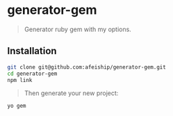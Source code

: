 # generator-gem
> Generator ruby gem with my options.

## Installation
```bash
git clone git@github.com:afeiship/generator-gem.git
cd generator-gem
npm link
```

> Then generate your new project:

```bash
yo gem
```
